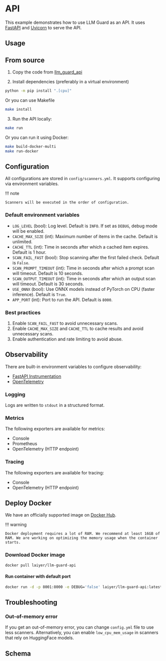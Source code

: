 # API

This example demonstrates how to use LLM Guard as an API. It uses [FastAPI](https://fastapi.tiangolo.com/) and [Uvicorn](https://www.uvicorn.org/) to serve the API.

## Usage

## From source

1. Copy the code from [llm_guard_api](https://github.com/protectai/llm-guard/tree/main/llm_guard_api)

2. Install dependencies (preferably in a virtual environment)
```sh
python -m pip install ".[cpu]"
```

Or you can use Makefile
```sh
make install
```

3. Run the API locally:
```sh
make run
```

Or you can run it using Docker:
```sh
make build-docker-multi
make run-docker
```

## Configuration

All configurations are stored in `config/scanners.yml`. It supports configuring via environment variables.

!!! note

    Scanners will be executed in the order of configuration.

### Default environment variables

- `LOG_LEVEL` (bool): Log level. Default is `INFO`. If set as `DEBUG`, debug mode will be enabled.
- `CACHE_MAX_SIZE` (int): Maximum number of items in the cache. Default is unlimited.
- `CACHE_TTL` (int): Time in seconds after which a cached item expires. Default is 1 hour.
- `SCAN_FAIL_FAST` (bool): Stop scanning after the first failed check. Default is `False`.
- `SCAN_PROMPT_TIMEOUT` (int): Time in seconds after which a prompt scan will timeout. Default is 10 seconds.
- `SCAN_OUTPUT_TIMEOUT` (int): Time in seconds after which an output scan will timeout. Default is 30 seconds.
- `USE_ONNX` (bool): Use ONNX models instead of PyTorch on CPU (faster inference). Default is `True`.
- `APP_PORT` (int): Port to run the API. Default is `8000`.

### Best practices

1. Enable `SCAN_FAIL_FAST` to avoid unnecessary scans.
2. Enable `CACHE_MAX_SIZE` and `CACHE_TTL` to cache results and avoid unnecessary scans.
3. Enable authentication and rate limiting to avoid abuse.

## Observability

There are built-in environment variables to configure observability:

- [FastAPI Instrumentation](https://opentelemetry-python-contrib.readthedocs.io/en/latest/instrumentation/fastapi/fastapi.html)
- [OpenTelemetry](https://opentelemetry.io/)

### Logging

Logs are written to `stdout` in a structured format.

### Metrics

The following exporters are available for metrics:

- Console
- Prometheus
- OpenTelemetry (HTTP endpoint)

### Tracing

The following exporters are available for tracing:

- Console
- OpenTelemetry (HTTP endpoint)

## Deploy Docker

We have an officially supported image on [Docker Hub](https://hub.docker.com/repository/docker/laiyer/llm-guard-api/general).

!!! warning

    Docker deployment requires a lot of RAM. We recommend at least 16GB of RAM. We are working on optimizing the memory usage when the container starts.

### Download Docker image

```sh
docker pull laiyer/llm-guard-api
```

#### Run container with default port

```sh
docker run -d -p 8001:8000 -e DEBUG='false' laiyer/llm-guard-api:latest
```

## Troubleshooting

### Out-of-memory error

If you get an out-of-memory error, you can change `config.yml` file to use less scanners.
Alternatively, you can enable `low_cpu_mem_usage` in scanners that rely on HuggingFace models.

## Schema

<swagger-ui src="https://raw.githubusercontent.com/protectai/llm-guard/main/llm_guard_api/openapi.json" />
